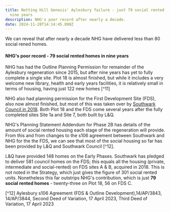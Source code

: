 ```yaml
---
title: Notting Hill Genesis' Aylesbury failure - just 79 social rented homes in
  nine years
description: NHG's poor record after nearly a decade.
date: 2024-11-28T14:14:45.898Z
---
```

We can reveal that after nearly a decade NHG have delivered less than 80 social rened homes.

#### NHG's poor record - 79 social rented homes in nine years

NHG has had the Outline Planning Permission for remainder of the Aylesbury regeneration since 2015, but after nine years has yet to fully complete a single site. Plot 18 is almost finished, but while it includes a very welcome new library, health and early years facilities, it is relatively small in terms of housing, having just 122 new homes [^11]

NHG also had planning permission for the First Development Site (FDS), also now almost finished, but most of this was taken over by [Southwark Council in 2018](https://www.35percent.org/posts/2020-07-09-aylesbury-estate-fds-variation/).  Both Plot 18 and the FDS come several years after the fully completed sites Site 1a and Site 7, both built by L&Q.

NHG's Planning Statement Addendum for Phase 2B has details of the amount of social rented housing each stage of the regeneration will provide.  From this and from changes to the s106 agreement between Southwark and NHG for the the FDS, we can see that most of the social housing so far has been provided by L&Q and Southwark Council [^12].  

L&Q have provided 148 homes on the Early Phases.  Southwark has pledged to deliver 581 council homes on the FDS; this equals all the housing (private, intermediate and social-rented) on FDS sites A & B, acquired in 2018.  This is not noted in the Strategy, which just gives the figure of 301 social rented units.  Nonetheless this far outstrips NHG's contribution, which is just **79 social rented homes** - twenty-three on Plot 18, 56 on FDS C.

[^12] Aylesbury s106 Agreement (FDS & Outline Development),14/AP/3843, 14/AP/3844, Second Deed of Variation, 17 April 2023, Third Deed of Variation, 17 April 2023